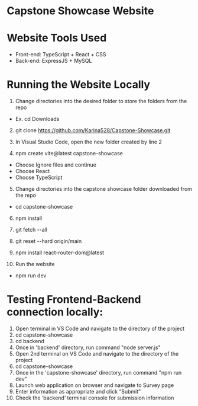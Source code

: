 # Capstone Showcase Website

# Website Tools Used
- Front-end: TypeScript + React + CSS
- Back-end: ExpressJS + MySQL

# Running the Website Locally
1. Change directories into the desired folder to store the folders from the repo
- Ex. cd Downloads

2. git clone https://github.com/Karina528/Capstone-Showcase.git
   
3. In Visual Studio Code, open the new folder created by line 2

4. npm create vite@latest capstone-showcase
- Choose Ignore files and continue
- Choose React
- Choose TypeScript

5. Change directories into the capstone showcase folder downloaded from the repo
- cd capstone-showcase

6. npm install

7. git fetch --all

8. git reset --hard origin/main

9. npm install react-router-dom@latest

10. Run the website
- npm run dev

# Testing Frontend-Backend connection locally:

1. Open terminal in VS Code and navigate to the directory of the project
2. cd capstone-showcase
3. cd backend
4. Once in 'backend' directory, run command "node server.js"
5. Open 2nd terminal on VS Code and navigate to the directory of the project
6. cd capstone-showcase
7. Once in the 'capstone-showcase' directory, run command "npm run dev"
8. Launch web application on browser and navigate to Survey page
9. Enter information as appropriate and click “Submit”
10. Check the ‘backend’ terminal console for submission information
